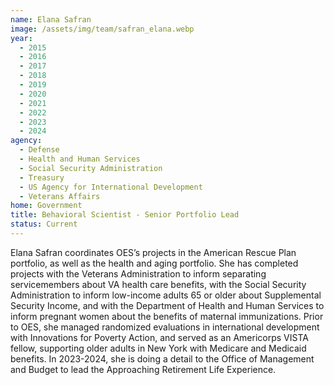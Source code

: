 ```yaml
---
name: Elana Safran
image: /assets/img/team/safran_elana.webp
year: 
  - 2015
  - 2016
  - 2017
  - 2018
  - 2019
  - 2020
  - 2021
  - 2022
  - 2023
  - 2024
agency:
  - Defense
  - Health and Human Services
  - Social Security Administration
  - Treasury
  - US Agency for International Development
  - Veterans Affairs
home: Government
title: Behavioral Scientist - Senior Portfolio Lead
status: Current
---
```


Elana Safran coordinates OES’s projects in the American Rescue Plan portfolio, as well as the health and aging portfolio. She has completed projects with the Veterans Administration to inform separating servicemembers about VA health care benefits, with the Social Security Administration to inform low-income adults 65 or older about Supplemental Security Income, and with the Department of Health and Human Services to inform pregnant women about the benefits of maternal immunizations. Prior to OES, she managed randomized evaluations in international development with Innovations for Poverty Action, and served as an Americorps VISTA fellow, supporting older adults in New York with Medicare and Medicaid benefits. In 2023-2024, she is doing a detail to the Office of Management and Budget to lead the Approaching Retirement Life Experience.
